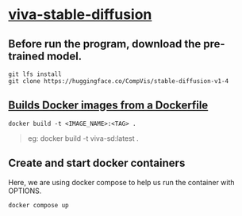 # [viva-stable-diffusion](https://github.com/huggingface/diffusers)
## Before run the program, download the pre-trained model.
```
git lfs install
git clone https://huggingface.co/CompVis/stable-diffusion-v1-4
```

## [Builds Docker images from a Dockerfile](https://docs.docker.com/engine/reference/commandline/build/)

```
docker build -t <IMAGE_NAME>:<TAG> .
```

> eg: docker build -t viva-sd:latest .


## Create and start docker containers
Here, we are using docker compose to help us run the container with OPTIONS. 

```
docker compose up
```
